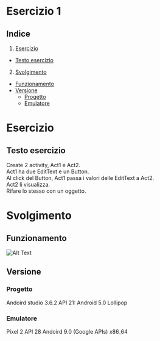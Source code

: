 # Esercizio 1

## Indice
1. [Esercizio](#Esercizio)
  * [Testo esercizio](#Testo-esercizio)
2. [Svolgimento](#Svolgimento)    
  * [Funzionamento](#Funzionamento)
  * [Versione](#Versione)
      * [Progetto](#Progetto)
      * [Emulatore](#Emulatore)


# Esercizio
## Testo esercizio
Create 2 activity, Act1 e Act2.\
Act1 ha due EditText e un Button.\
Al click del Button, Act1 passa i valori delle EditText a Act2.\
Act2 li visualizza.\
Rifare lo stesso con un oggetto.

# Svolgimento
## Funzionamento
![Alt Text](https://media.giphy.com/media/QUXzrgbVhuvoSKxkHd/giphy.gif)

## Versione
### Progetto
Andoird studio 3.6.2
API 21: Android 5.0 Lollipop 

### Emulatore
Pixel 2 API 28 Andoird 9.0 (Google APIs) x86_64